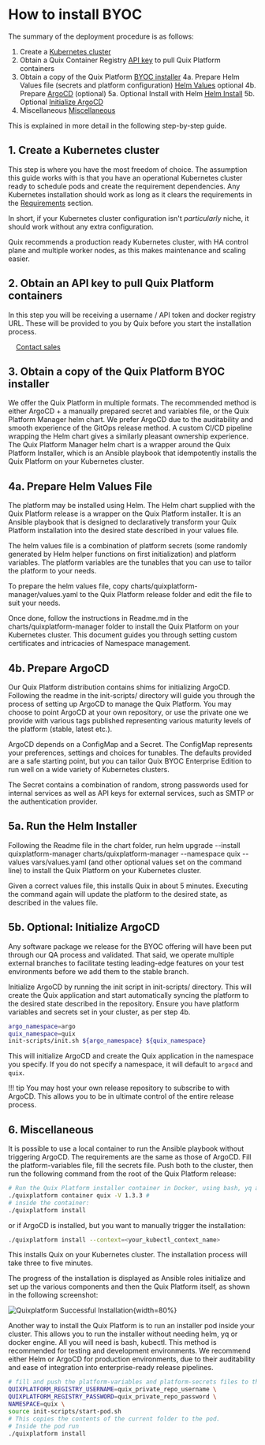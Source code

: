 # How to install BYOC

The summary of the deployment procedure is as follows:

1. Create a [Kubernetes cluster](#1-create-a-kubernetes-cluster)
2. Obtain a Quix Container Registry [API key](#2-obtain-an-api-key-to-pull-quix-platform-containers) to pull Quix Platform containers
3. Obtain a copy of the Quix Platform [BYOC installer](#3-obtain-a-copy-of-the-quix-platform-byoc-installer-ansible-recipe--docker-image)
4a. Prepare Helm Values file (secrets and platform configuration) [Helm Values](#4a-prepare-helm-values-file) optional
4b. Prepare [ArgoCD](#4b-prepare-argocd) (optional)
5a. Optional Install with Helm [Helm Install](#5a-run-the-helm-installer)
5b. Optional [Initialize ArgoCD](#5b-optional-initialize-argocd)
6. Miscellaneous [Miscellaneous](#6-miscellaneous)

This is explained in more detail in the following step-by-step guide.

## 1. Create a Kubernetes cluster

This step is where you have the most freedom of choice. The assumption this guide works with is that you have an operational Kubernetes cluster ready to schedule pods and create the requirement dependencies. Any Kubernetes installation should work as long as it clears the requirements in the [Requirements](requirements.md) section.

In short, if your Kubernetes cluster configuration isn't _particularly_ niche, it should work without any extra configuration.

Quix recommends a production ready Kubernetes cluster, with HA control plane and multiple worker nodes, as this makes maintenance and scaling easier.

## 2. Obtain an API key to pull Quix Platform containers

In this step you will be receiving a username / API token and docker registry URL. These will be provided to you by Quix before you start the installation process.

&nbsp;&nbsp;&nbsp;&nbsp;[Contact sales](https://share.hsforms.com/1iW0TmZzKQMChk0lxd_tGiw4yjw2)

## 3. Obtain a copy of the Quix Platform BYOC installer

We offer the Quix Platform in multiple formats. The recommended method is either ArgoCD + a manually prepared secret and variables file, or the Quix Platform Manager helm chart. We prefer ArgoCD due to the auditability and smooth experience of the GitOps release method. A custom CI/CD pipeline wrapping the Helm chart gives a similarly pleasant ownership experience. The Quix Platform Manager helm chart is a wrapper around the Quix Platform Installer, which is an Ansible playbook that idempotently installs the Quix Platform on your Kubernetes cluster. 

## 4a. Prepare Helm Values File

The platform may be installed using Helm. The Helm chart supplied with the Quix Platform release is a wrapper on the Quix Platform installer. It is an Ansible playbook that is designed to declaratively transform your Quix Platform installation into the desired state described in your values file.

The helm values file is a combination of platform secrets (some randomly generated by Helm helper functions on first initialization) and platform variables. The platform variables are the tunables that you can use to tailor the platform to your needs.

To prepare the helm values file, copy charts/quixplatform-manager/values.yaml to the Quix Platform release folder and edit the file to suit your needs.

Once done, follow the instructions in Readme.md in the charts/quixplatform-manager folder to install the Quix Platform on your Kubernetes cluster. This document guides you through setting custom certificates and intricacies of Namespace management.

## 4b. Prepare ArgoCD

Our Quix Platform distribution contains shims for initializing ArgoCD. Following the readme in the init-scripts/ directory will guide you through the process of setting up ArgoCD to manage the Quix Platform. You may choose to point ArgoCD at your own repository, or use the private one we provide with various tags published representing various maturity levels of the platform (stable, latest etc.).

ArgoCD depends on a ConfigMap and a Secret. The ConfigMap represents your preferences, settings and choices for tunables. The defaults provided are a safe starting point, but you can tailor Quix BYOC Enterprise Edition to run well on a wide variety of Kubernetes clusters.

The Secret contains a combination of random, strong passwords used for internal services as well as API keys for external services, such as SMTP or the authentication provider.

## 5a. Run the Helm Installer

Following the Readme file in the chart folder, run helm upgrade --install quixplatform-manager charts/quixplatform-manager --namespace quix --values vars/values.yaml (and other optional values set on the command line) to install the Quix Platform on your Kubernetes cluster.

Given a correct values file, this installs Quix in about 5 minutes. Executing the command again will update the platform to the desired state, as described in the values file.

## 5b. Optional: Initialize ArgoCD

Any software package we release for the BYOC offering will have been put through our QA process and validated. That said, we operate multiple external branches to facilitate testing leading-edge features on your test environments before we add them to the stable branch.

Initialize ArgoCD by running the init script in init-scripts/ directory. This will create the Quix application and start automatically syncing the platform to the desired state described in the repository. Ensure you have platform variables and secrets set in your cluster, as per step 4b.

```bash
argo_namespace=argo
quix_namespace=quix
init-scripts/init.sh ${argo_namespace} ${quix_namespace}
```

This will initialize ArgoCD and create the Quix application in the namespace you specify. If you do not specify a namespace, it will default to `argocd` and `quix`.

!!! tip
    You may host your own release repository to subscribe to with ArgoCD. This allows you to be in ultimate control of the entire release process.

## 6. Miscellaneous

It is possible to use a local container to run the Ansible playbook without triggering ArgoCD. The requirements are the same as those of ArgoCD. Fill the platform-variables file, fill the secrets file. Push both to the cluster, then run the following command from the root of the Quix Platform release:

```bash
# Run the Quix Platform installer container in Docker, using bash, yq and kubectl
./quixplatform container quix -V 1.3.3 # 
# inside the container:
./quixplatform install
```

or if ArgoCD is installed, but you want to manually trigger the installation:

```bash
./quixplatform install --context=<your_kubectl_context_name>
```

This installs Quix on your Kubernetes cluster. The installation process will take three to five minutes. 

The progress of the installation is displayed as Ansible roles initialize and set up the various components and then the Quix Platform itself, as shown in the following screenshot:

![Quixplatform Successful Installation](../images/byoc/byoc-successful-install.png){width=80%}


Another way to install the Quix Platform is to run an installer pod inside your cluster. This allows you to run the installer without needing helm, yq or docker engine. All you will need is bash, kubectl.
This method is recommended for testing and development environments. We recommend either Helm or ArgoCD for production environments, due to their auditability and ease of integration into enterprise-ready release pipelines.
```bash
# fill and push the platform-variables and platform-secrets files to the cluster, follow readme.md in the root folder
QUIXPLATFORM_REGISTRY_USERNAME=quix_private_repo_username \
QUIXPLATFORM_REGISTRY_PASSWORD=quix_private_repo_password \
NAMESPACE=quix \
source init-scripts/start-pod.sh
# This copies the contents of the current folder to the pod.
# Inside the pod run
./quixplatform install
```